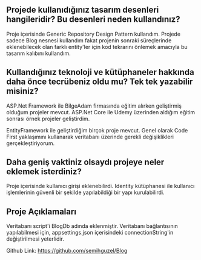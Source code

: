 ## Projede kullanıdığınız tasarım desenleri hangileridir? Bu desenleri neden kullandınız? 

Proje içerisinde Generic Repository Design Pattern kullandım. Projede sadece Blog nesnesi kullandım fakat projenin sonraki süreçlerinde eklenebilecek olan farklı entity'ler için kod tekrarını önlemek amacıyla bu tasarım kalıbını kullandım.

## Kullandığınız teknoloji ve kütüphaneler hakkında daha önce tecrübeniz oldu mu? Tek tek yazabilir misiniz? 

ASP.Net Framework ile BilgeAdam firmasında eğitim alırken geliştirmiş olduğum projeler mevcut. ASP.Net Core ile Udemy üzerinden aldığım eğitim sonrası örnek projeler geliştirdim.

EntityFramework ile geliştirdiğim birçok proje mevcut. Genel olarak Code First yaklaşımını kullanarak veritabanı üzerinde gerekli değişiklikleri gerçekleştiriyorum.

## Daha geniş vaktiniz olsaydı projeye neler eklemek isterdiniz? 

Proje içerisinde kullanıcı girişi eklenebilirdi. Identity kütüphanesi ile kullanıcı işlemlerinin güvenli bir şekilde yapılabildiği bir yapı kurulabilirdi.

## Proje Açıklamaları

Veritabanı script'i BlogDb adında eklenmiştir. Veritabanı bağlantısının yapılabilmesi için, appsettings.json içerisindeki connectionString'in değiştirilmesi yeterlidir.

Github Link: https://github.com/semihguzel/Blog
